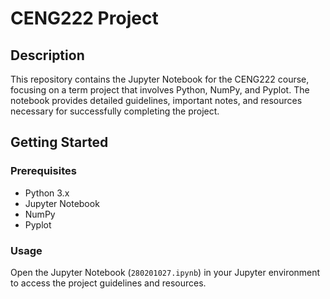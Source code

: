 
# CENG222 Project

## Description
This repository contains the Jupyter Notebook for the CENG222 course, focusing on a term project that involves Python, NumPy, and Pyplot. The notebook provides detailed guidelines, important notes, and resources necessary for successfully completing the project. 

## Getting Started

### Prerequisites
- Python 3.x
- Jupyter Notebook
- NumPy
- Pyplot


### Usage
Open the Jupyter Notebook (`280201027.ipynb`) in your Jupyter environment to access the project guidelines and resources.


